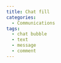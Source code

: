 ```yaml
---
title: Chat fill
categories:
  - Communications
tags:
  - chat bubble
  - text
  - message
  - comment
---
```

